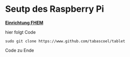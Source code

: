# Seutp des Raspberry Pi

**[Einrichtung FHEM](https://github.com/doenisf/HomeAutomationProjektGruppe2/blob/main/01_Setup%20Raspberry%20Pi/02_FHEM%20Setup.md)**


hier folgt Code

    sudo git clone https://www.github.com/tabascoel/tablet
  
Code zu Ende

